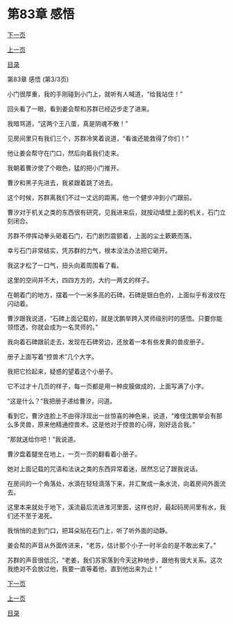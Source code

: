 <h1>第83章   感悟</h1>
            <div><p><a href="./0249_%E7%AC%AC84%E7%AB%A0_%E4%B8%80%E6%BA%AA%E4%B9%8B%E5%8A%9B.md">下一页</a></p><p><a href="./0247_%E7%AC%AC83%E7%AB%A0_%E6%84%9F%E6%82%9F.md">上一页</a></p><p><a href="../">目录</a></p></div>
            <div><p>第83章   感悟 (第3/3页)</p><p>小门很厚重，我的手刚碰到小门上，就听有人喊道，“给我站住！”</p><p>回头看了一眼，看到姜会帮和苏群已经迈步走了进来。</p><p>我暗骂道，“这两个王八蛋，真是阴魂不散！”</p><p>见房间里只有我们三个，苏群冷笑着说道，“看谁还能救得了你们！”</p><p>他让姜会帮守在门口，然后向着我们走来。</p><p>我朝着曹汐使了个眼色，猛的把小门推开。</p><p>曹汐和黑子先进去，我紧跟着跳了进去。</p><p>这个时候，苏群离我们不过一丈远的距离。他一个健步冲到小门跟前。</p><p>曹汐对于机关之类的东西很有研究，见我进来后，就按动墙壁上面的机关，石门立刻闭合。</p><p>苏群不停挥动拳头砸着石门，石门剧烈震颤着，上面的尘土簌簌而落。</p><p>幸亏石门非常结实，凭苏群的力气，根本没法办法把它砸开。</p><p>我这才松了一口气，扭头向着周围看了看。</p><p>这里的空间并不大，四四方方的，大约一两丈的样子。</p><p>在朝着门的地方，摆着一个一米多高的石碑。石碑是银白色的，上面似乎有波纹在闪动着。</p><p>曹汐跟我说道，“石碑上面记载的，就是沈鹏举跨入灵师级别时的感悟。只要你能领悟透，你就会成为一名灵师的。”</p><p>我向着石碑跟前走去，发现在石碑旁边，还放着一本有些发黄的兽皮册子。</p><p>册子上面写着“控兽术”几个大字。</p><p>我把它捡起来，疑惑的望着这个小册子。</p><p>它不过才十几页的样子，每一页都是用一种皮膜做成的，上面写满了小字。</p><p>“这是什么？”我把册子递给曹汐，问道。</p><p>看到它，曹汐连脸上不由得浮现出一丝惊喜的神色来，说道，“难怪沈鹏举会有那么多灵兽，原来他精通控兽术。这是他对于控兽的心得，刚好适合我。”</p><p>“那就送给你吧！”我说道。</p><p>曹汐盘着腿坐在地上，一页一页的翻看着小册子。</p><p>她对上面记载的咒语和法诀之类的东西异常着迷，居然忘记了跟我说话。</p><p>在房间的一个角落处，水滴在轻轻滴落下来，并汇聚成一条水流，向着房间外面流去。</p><p>这里本来就处于地下，溪流最后流进淮河里面，这样也好，最起码房间里有水，我们还不至于渴死。</p><p>我悄悄的走到门口，把耳朵贴在石门上，听了听外面的动静。</p><p>姜会帮的声音从外面传进来，“老苏，估计那个小子一时半会的是不敢出来了。”</p><p>苏群的声音很低沉，“老姜，我们苏家落到今天这种地步，跟他有很大关系。这次我绝对不会放过他，我要一直等着他，直到他出来为止！”</p></div>
            <div><p><a href="./0249_%E7%AC%AC84%E7%AB%A0_%E4%B8%80%E6%BA%AA%E4%B9%8B%E5%8A%9B.md">下一页</a></p><p><a href="./0247_%E7%AC%AC83%E7%AB%A0_%E6%84%9F%E6%82%9F.md">上一页</a></p><p><a href="../">目录</a></p></div>
